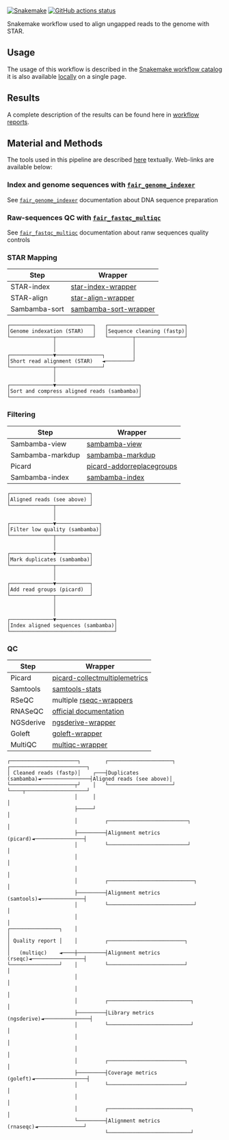 [![Snakemake](https://img.shields.io/badge/snakemake-≥7.29.0-brightgreen.svg)](https://snakemake.github.io)
[![GitHub actions status](https://github.com/tdayris/fair_genome_indexer/workflows/Tests/badge.svg?branch=main)](https://github.com/tdayris/fair_genome_indexer/actions?query=branch%3Amain+workflow%3ATests)

Snakemake workflow used to align ungapped reads to the genome with STAR.

## Usage

The usage of this workflow is described in the [Snakemake workflow catalog](https://snakemake.github.io/snakemake-workflow-catalog?usage=tdayris/fair_bowtie2_mapping) it is also available [locally](https://github.com/tdayris/fair_bowtie2_mapping/blob/main/workflow/report/usage.rst) on a single page.
 
## Results

A complete description of the results can be found here in [workflow reports](https://github.com/tdayris/fair_bowtie2_mapping/blob/main/workflow/report/results.rst).

## Material and Methods

The tools used in this pipeline are described [here](https://github.com/tdayris/fair_bowtie2_mapping/blob/main/workflow/report/material_methods.rst) textually. Web-links are available below:


### Index and genome sequences with [`fair_genome_indexer`](https://github.com/tdayris/fair_genome_indexer/)

See [`fair_genome_indexer`](https://github.com/tdayris/fair_genome_indexer/) documentation about DNA sequence preparation

### Raw-sequences QC with [`fair_fastqc_multiqc`](https://github.com/tdayris/fair_fastqc_multiqc/)

See  [`fair_fastqc_multiqc`](https://github.com/tdayris/fair_fastqc_multiqc/) documentation about ranw sequences quality controls

### STAR Mapping

| Step          | Wrapper                                                                                                  |
| ------------- | -------------------------------------------------------------------------------------------------------- |
| STAR-index    | [star-index-wrapper](https://snakemake-wrappers.readthedocs.io/en/v4.6.0/wrappers/star/index.html)       |
| STAR-align    | [star-align-wrapper](https://snakemake-wrappers.readthedocs.io/en/v4.6.0/wrappers/star/align.html)       |
| Sambamba-sort | [sambamba-sort-wrapper](https://snakemake-wrappers.readthedocs.io/en/v4.6.0/wrappers/sambamba/sort.html) |

```
┌───────────────────────────┐   ┌─────────────────────────┐
│Genome indexation (STAR)   │   │Sequence cleaning (fastp)│
└──────────────┬────────────┘   └────────┬────────────────┘
               │                         │                 
               │                         │                 
┌──────────────▼───────────────┐         │                 
│Short read alignment (STAR)   ◄─────────┘                 
└──────────────┬───────────────┘                           
               │                                           
               │                                           
┌──────────────▼───────────────────────────┐               
│Sort and compress aligned reads (sambamba)│               
└──────────────────────────────────────────┘               
```


### Filtering

| Step             | Wrapper                                                                                                                      |
| ---------------- | ---------------------------------------------------------------------------------------------------------------------------- |
| Sambamba-view    | [sambamba-view](https://snakemake-wrappers.readthedocs.io/en/v4.6.0/wrappers/sambamba/view.html)                             |
| Sambamba-markdup | [sambamba-markdup](https://snakemake-wrappers.readthedocs.io/en/v4.6.0/wrappers/sambamba/markdup.html)                       |
| Picard           | [picard-addorreplacegroups](https://snakemake-wrappers.readthedocs.io/en/v4.6.0/wrappers/picard/addorreplacereadgroups.html) |
| Sambamba-index   | [sambamba-index](https://snakemake-wrappers.readthedocs.io/en/v4.6.0/wrappers/sambamba/index.html)                           |

```
┌──────────────────────────┐        
│Aligned reads (see above) │        
└──────────────┬───────────┘        
               │                    
               │                    
┌──────────────▼──────────────┐     
│Filter low quality (sambamba)│     
└──────────────┬──────────────┘     
               │                    
               │                    
┌──────────────▼───────────┐        
│Mark duplicates (sambamba)│        
└──────────────┬───────────┘        
               │                    
               │                    
┌──────────────▼───────────┐        
│Add read groups (picard)  │        
└──────────────┬───────────┘        
               │                    
               │                    
               │                    
┌──────────────▼───────────────────┐
│Index aligned sequences (sambamba)│
└──────────────────────────────────┘
```

### QC

| Step     | Wrapper                                                                                                                          |
| -------- | -------------------------------------------------------------------------------------------------------------------------------- |
| Picard   | [picard-collectmultiplemetrics](https://snakemake-wrappers.readthedocs.io/en/v4.6.0/wrappers/picard/collectmultiplemetrics.html) |
| Samtools | [samtools-stats](https://snakemake-wrappers.readthedocs.io/en/v4.6.0/wrappers/samtools/stats.html)                               |
| RSeQC    | multiple [rseqc-wrappers](https://snakemake-wrappers.readthedocs.io/en/v4.6.0/wrappers/rseqc.html)                               |
| RNASeQC  | [official documentation](https://github.com/getzlab/rnaseqc)                                                                     |
| NGSderive| [ngsderive-wrapper](https://snakemake-wrappers.readthedocs.io/en/v4.6.0/wrappers/ngsderive.html)                                 |
| Goleft   | [goleft-wrapper](https://snakemake-wrappers.readthedocs.io/en/v4.6.0/wrappers/goleft/indexcov.html)                              |
| MultiQC  | [multiqc-wrapper](https://snakemake-wrappers.readthedocs.io/en/v4.6.0/wrappers/multiqc.html)                                     |

```
┌──────────────────────┐        ┌─────────────────────┐                ┌─────────────────────────┐
│ Cleaned reads (fastp)│    ┌───┤Duplicates (sambamba)◄────────────────┤Aligned reads (see above)│
└─────────────────────┬┘    │   └─────────────────────┘                └────┬────────────────────┘
                      │     │                                               │                     
                      ├─────┘                                               │                     
                      │         ┌──────────────────────────┐                │                     
                      ├─────────┤Alignment metrics (picard)◄────────────────┤                     
                      │         └──────────────────────────┘                │                     
                      │                                                     │                     
                      │                                                     │                     
                      │         ┌────────────────────────────┐              │                     
                      ├─────────┤Alignment metrics (samtools)◄──────────────┤                     
                      │         └────────────────────────────┘              │                     
                      │                                                     │                     
┌────────────────┐    │                                                     │                     
│ Quality report │    │         ┌─────────────────────────┐                 │                     
│   (multiqc)    ◄────┼─────────┤Alignment metrics (rseqc)◄─────────────────┤                     
└────────────────┘    │         └─────────────────────────┘                 │                     
                      │                                                     │                     
                      │                                                     │                     
                      │         ┌───────────────────────────┐               │                     
                      ├─────────┤Library metrics (ngsderive)◄───────────────┤                     
                      │         └───────────────────────────┘               │                     
                      │                                                     │                     
                      │                                                     │                     
                      │         ┌─────────────────────────┐                 │                     
                      ├─────────┤Coverage metrics (goleft)◄─────────────────┤                   
                      │         └─────────────────────────┘                 │                      
                      │                                                     │                     
                      │         ┌───────────────────────────┐               │                     
                      └─────────┤Alignment metrics (rnaseqc)◄───────────────┘                     
                                └───────────────────────────┘                                      
```
